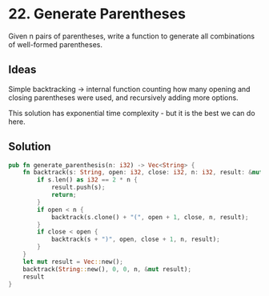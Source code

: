 # 22. Generate Parentheses

Given n pairs of parentheses, write a function to generate all combinations of well-formed parentheses.

## Ideas

Simple backtracking -> internal function counting how many opening and closing parentheses were used, and recursively adding more options.

This solution has exponential time complexity - but it is the best we can do here.

## Solution

```rust
pub fn generate_parenthesis(n: i32) -> Vec<String> {
    fn backtrack(s: String, open: i32, close: i32, n: i32, result: &mut Vec<String>) {
        if s.len() as i32 == 2 * n {
            result.push(s);
            return;
        }
        if open < n {
            backtrack(s.clone() + "(", open + 1, close, n, result);
        }
        if close < open {
            backtrack(s + ")", open, close + 1, n, result);
        }
    }
    let mut result = Vec::new();
    backtrack(String::new(), 0, 0, n, &mut result);
    result
}
```